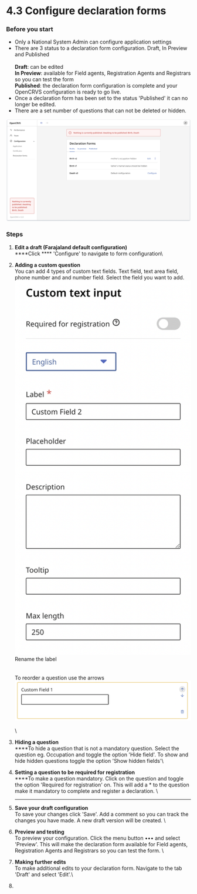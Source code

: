 # 4.3 Configure declaration forms

### Before you start

* Only a National System Admin can configure application settings
* There are 3 status to a declaration form configuration. Draft, In Preview and Published\
  \
  **Draft**: can be edited\
  **In Preview**: available for Field agents, Registration Agents and Registrars so you can test the form\
  **Published**: the declaration form configuration is complete and your OpenCRVS configuration is ready to go live.
* Once a declaration form has been set to the status 'Published' it can no longer be edited.&#x20;
* There are a set number of questions that can not be deleted or hidden.&#x20;

![](../../.gitbook/assets/form-config.png)

### Steps

1. **Edit a draft (Farajaland default configuration)**\
   ****Click **** 'Configure' to navigate to form configuration\

2. **Adding a custom question**\
   You can add 4 types of custom text fields. Text field, text area field, phone number and and number field. Select the field you want to add.\
   ![](<../../.gitbook/assets/image (1).png>)\
   Rename the label\
   \
   \
   To reorder a question use the arrows\
   <img src="../../.gitbook/assets/image (5).png" alt="" data-size="original">\
   \
   \

3. **Hiding a question**\
   ****To hide a question that is not a mandatory question. Select the question eg. Occupation and toggle the option 'Hide field'. To show and hide hidden questions toggle the option 'Show hidden fields'\

4. **Setting a question to be required for registration**\
   ****To make a question mandatory. Click on the question and toggle the option 'Required for registration' on. This will add a \* to the question make it mandatory to complete and register a declaration.  \
   ****
5. **Save your draft configuration**\
   To save your changes click 'Save'. Add a comment so you can track the changes you have made. A new draft version will be created. \

6. **Preview and testing**\
   To preview your configuration. Click the menu button ••• and select 'Preview'. This will make the declaration form available for Field agents, Registration Agents and Registrars so you can test the form. \

7. **Making further edits**\
   To make additional edits to your declaration form. Navigate to the tab 'Draft' and select 'Edit'.\

8.
